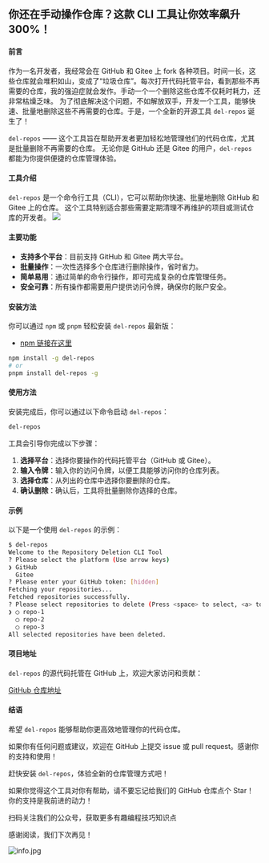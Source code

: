 ## 你还在手动操作仓库？这款 CLI 工具让你效率飙升300%！

#### 前言

作为一名开发者，我经常会在 GitHub 和 Gitee 上 fork 各种项目。时间一长，这些仓库就会堆积如山，变成了“垃圾仓库”。每次打开代码托管平台，看到那些不再需要的仓库，我的强迫症就会发作。手动一个一个删除这些仓库不仅耗时耗力，还非常枯燥乏味。
为了彻底解决这个问题，不如解放双手，开发一个工具，能够快速、批量地删除这些不再需要的仓库。于是，一个全新的开源工具 `del-repos` 诞生了！

`del-repos` —— 这个工具旨在帮助开发者更加轻松地管理他们的代码仓库，尤其是批量删除不再需要的仓库。
无论你是 GitHub 还是 Gitee 的用户，`del-repos` 都能为你提供便捷的仓库管理体验。

#### 工具介绍

`del-repos` 是一个命令行工具（CLI），它可以帮助你快速、批量地删除 GitHub 和 Gitee 上的仓库。
这个工具特别适合那些需要定期清理不再维护的项目或测试仓库的开发者。
![](https://qncdn.mopic.mozigu.net/f/o0enm5lqh2rbsqbopel/1268a335a8fa/screen.png)
#### 主要功能

-   **支持多个平台**：目前支持 GitHub 和 Gitee 两大平台。
-   **批量操作**：一次性选择多个仓库进行删除操作，省时省力。
-   **简单易用**：通过简单的命令行操作，即可完成复杂的仓库管理任务。
-   **安全可靠**：所有操作都需要用户提供访问令牌，确保你的账户安全。

#### 安装方法

你可以通过 `npm` 或 `pnpm` 轻松安装 `del-repos` 最新版：
- [npm 链接在这里](https://www.npmjs.com/package/del-repos)
```bash
npm install -g del-repos
# or
pnpm install del-repos -g
```

#### 使用方法

安装完成后，你可以通过以下命令启动 `del-repos`：

```bash
del-repos
```

工具会引导你完成以下步骤：

1. **选择平台**：选择你要操作的代码托管平台（GitHub 或 Gitee）。
2. **输入令牌**：输入你的访问令牌，以便工具能够访问你的仓库列表。
3. **选择仓库**：从列出的仓库中选择你要删除的仓库。
4. **确认删除**：确认后，工具将批量删除你选择的仓库。

#### 示例

以下是一个使用 `del-repos` 的示例：

```bash
$ del-repos
Welcome to the Repository Deletion CLI Tool
? Please select the platform (Use arrow keys)
❯ GitHub
  Gitee
? Please enter your GitHub token: [hidden]
Fetching your repositories...
Fetched repositories successfully.
? Please select repositories to delete (Press <space> to select, <a> to toggle all, <i> to invert selection)
❯ ◯ repo-1
  ◯ repo-2
  ◯ repo-3
All selected repositories have been deleted.
```

#### 项目地址

`del-repos` 的源代码托管在 GitHub 上，欢迎大家访问和贡献：

[GitHub 仓库地址](https://github.com/yaolifeng0629/del-repos)

#### 结语

希望 `del-repos` 能够帮助你更高效地管理你的代码仓库。

如果你有任何问题或建议，欢迎在 GitHub 上提交 issue 或 pull request。感谢你的支持和使用！

赶快安装 `del-repos`，体验全新的仓库管理方式吧！

如果你觉得这个工具对你有帮助，请不要忘记给我们的 GitHub 仓库点个 Star！你的支持是我前进的动力！

扫码关注我们的公众号，获取更多有趣编程技巧知识点

感谢阅读，我们下次再见！

![info.jpg](https://qncdn.mopic.mozigu.net/f/o0enm5lqh2rbsqbopel/126660174a84/Snipaste_2023-09-08_10-32-47.png)
